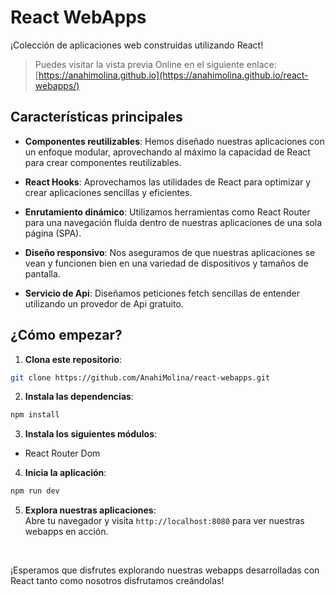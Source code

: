 # React WebApps
¡Colección de aplicaciones web construidas utilizando React!

> Puedes visitar la vista previa Online en el siguiente enlace: [https://anahimolina.github.io](https://anahimolina.github.io/react-webapps/)



## Características principales
- **Componentes reutilizables**: Hemos diseñado nuestras aplicaciones con un enfoque modular, aprovechando al máximo la capacidad de React para crear componentes reutilizables.

- **React Hooks**: Aprovechamos las utilidades de React para optimizar y crear aplicaciones sencillas y eficientes.

- **Enrutamiento dinámico**: Utilizamos herramientas como React Router para una navegación fluida dentro de nuestras aplicaciones de una sola página (SPA).

- **Diseño responsivo**: Nos aseguramos de que nuestras aplicaciones se vean y funcionen bien en una variedad de dispositivos y tamaños de pantalla.

- **Servicio de Api**: Diseñamos peticiones fetch sencillas de entender utilizando un provedor de Api gratuito.

## ¿Cómo empezar?

1. **Clona este repositorio**: 
```sh
git clone https://github.com/AnahiMolina/react-webapps.git
```

2. **Instala las dependencias**: 
```sh
npm install
```

3. **Instala los siguientes módulos**: 

- React Router Dom
<p>

4. **Inicia la aplicación**: 
```sh
npm run dev
```
5. **Explora nuestras aplicaciones**: <br/>
Abre tu navegador y visita `http://localhost:8080` para ver nuestras webapps en acción.

<br/>

¡Esperamos que disfrutes explorando nuestras webapps desarrolladas con React tanto como nosotros disfrutamos creándolas!
